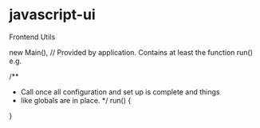 # javascript-ui
Frontend Utils

new Main(), // Provided by application. Contains at least the function run()
e.g.

/**
  * Call once all configuration and set up is complete and things
  * like globals are in place.
  */
run() {

}
